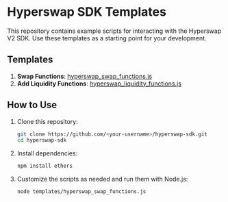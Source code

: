 # Hyperswap SDK Templates

This repository contains example scripts for interacting with the Hyperswap V2 SDK. Use these templates as a starting point for your development.

## Templates

1. **Swap Functions**: [hyperswap_swap_functions.js](templates/hyperswap_swap_functions.js)
2. **Add Liquidity Functions**: [hyperswap_liquidity_functions.js](templates/hyperswap_liquidity_functions.js)

## How to Use

1. Clone this repository:
   ```bash
   git clone https://github.com/<your-username>/hyperswap-sdk.git
   cd hyperswap-sdk

2. Install dependencies:
   ```bash
   npm install ethers

3. Customize the scripts as needed and run them with Node.js:
   ```bash
   node templates/hyperswap_swap_functions.js

